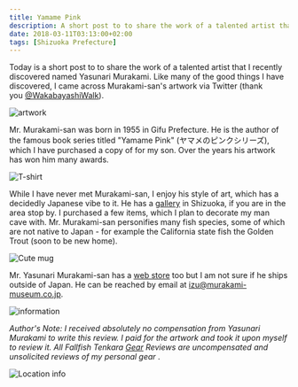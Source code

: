 ```yaml
---
title: Yamame Pink
description: A short post to to share the work of a talented artist that I recently discovered named Yasunari Murakami...
date: 2018-03-11T03:13:00+02:00
tags: [Shizuoka Prefecture]
---
```

<div class="text-lg mt-2">
<p class="mb-2">Today is a short post to to share the work of a talented artist that I recently discovered named Yasunari Murakami. Like many of the good things I have discovered, I came across Murakami-san's artwork via Twitter (thank you <a href="https://twitter.com/WakabayashiWalk" target="_blank" rel="noopener noreferrer" class="text-red-500 hover:bg-red-500 hover:text-white">@WakabayashiWalk</a>).</p>

<img class="w-8/12 rounded-lg shadow-lg mx-auto" src="https://fallfish-tenkara-images.s3-us-west-1.amazonaws.com/FfT+-+Yamame+Pink/Yamame-Pink-shizuoka-artwork-Yasunari-Murakami-artwork.jpg" alt="artwork" />

<p class="mt-2 mb-2">Mr. Murakami-san was born in 1955 in Gifu Prefecture. He is the author of the famous book series titled "Yamame Pink" (ヤマメのピンクシリーズ), which I have purchased a copy of for my son. Over the years his artwork has won him many awards.</p>

<img class="w-8/12 rounded-lg shadow-lg mx-auto" src="https://fallfish-tenkara-images.s3-us-west-1.amazonaws.com/FfT+-+Yamame+Pink/Yamame-Pink-shizuoka-artwork-Yasunari-Murakami-tshirt.jpg" alt="T-shirt" />

<p class="mt-2 mb-2">While I have never met Murakami-san, I enjoy his style of art, which has a decidedly Japanese vibe to it. He has a <a href="https://www.google.co.jp/maps/place/Murakamiyasunari+Museum/@34.914015,139.106392,17z/data=!3m1!4b1!4m5!3m4!1s0x6019c34f6c172685:0x1c95d290d6f4217e!8m2!3d34.914015!4d139.108586?hl=en" target="_blank" rel="noopener">gallery</a> in Shizuoka, if you are in the area stop by. I purchased a few items, which I plan to decorate my man cave with. Mr. Murakami-san personifies many fish species, some of which are not native to Japan - for example the California state fish the Golden Trout (soon to be new home).</p>

<img class="w-8/12 rounded-lg shadow-lg mx-auto" src="https://fallfish-tenkara-images.s3-us-west-1.amazonaws.com/FfT+-+Yamame+Pink/Yamame-Pink-shizuoka-artwork-Yasunari-Murakami-mug.jpg" alt="Cute mug" />

<p class="mt-2 mb-2">Mr. Yasunari Murakami-san has a <a href="http://www.murakami-museum.co.jp/murakami_tuhan/tuhan.htm" target="_blank" rel="noopener" class="text-red-500 hover:bg-red-500 hover:text-white">web store</a> too but I am not sure if he ships outside of Japan. He can be reached by email at <a href="mailto:izu@murakami-museum.co.jp">izu@murakami-museum.co.jp</a>.</p>


<img class="w-8/12 rounded-lg shadow-lg mx-auto" src="https://fallfish-tenkara-images.s3-us-west-1.amazonaws.com/FfT+-+Yamame+Pink/Yamame-Pink-shizuoka-artwork-Yasunari-Murakami-info.jpg" alt="information" />

<em>Author's Note: I received absolutely no compensation from Yasunari Murakami to write this review. I paid for the artwork and took it upon myself to review it. All Fallfish Tenkara <a href="https://www.fallfishtenkara.com/tags/gear/" target="_blank" rel="noopener noreferrer" class="text-red-500 hover:bg-red-500 hover:text-white">Gear</a> Reviews are uncompensated and unsolicited reviews of my personal gear </em>.</p>

<img class="w-8/12 rounded-lg shadow-lg mx-auto mt-4" src="https://fallfish-tenkara-images.s3-us-west-1.amazonaws.com/FfT+-+Yamame+Pink/Yamame-Pink-shizuoka-artwork-Yasunari-Murakami-location.jpg" alt="Location info" />
</div>
